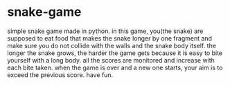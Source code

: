 # snake-game
simple snake game made in python.
in this game, you(the snake) are supposed to eat food that makes the snake longer by one fragment and make sure you do not collide with the walls and the snake body itself.
the longer the snake grows, the harder the game gets because it is easy to bite yourself with a long body.
all the scores are monitored and increase with each bite taken.
when the game is over and a new one starts, your aim is to exceed the previous score.
have fun.
